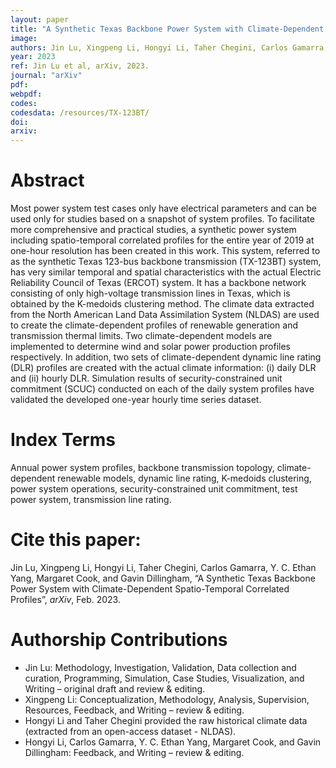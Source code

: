 ```yaml
---
layout: paper
title: "A Synthetic Texas Backbone Power System with Climate-Dependent Spatio-Temporal Correlated Profiles"
image: 
authors: Jin Lu, Xingpeng Li, Hongyi Li, Taher Chegini, Carlos Gamarra, Y. C. Ethan Yang, Margaret Cook, and Gavin Dillingham.
year: 2023
ref: Jin Lu et al, arXiv, 2023. 
journal: "arXiv"
pdf: 
webpdf: 
codes: 
codesdata: /resources/TX-123BT/
doi: 
arxiv: 
---
```


# Abstract
Most power system test cases only have electrical parameters and can be used only for studies based on a snapshot of system profiles. To facilitate more comprehensive and practical studies, a synthetic power system including spatio-temporal correlated profiles for the entire year of 2019 at one-hour resolution has been created in this work. This system, referred to as the synthetic Texas 123-bus backbone transmission (TX-123BT) system, has very similar temporal and spatial characteristics with the actual Electric Reliability Council of Texas (ERCOT) system. It has a backbone network consisting of only high-voltage transmission lines in Texas, which is obtained by the K-medoids clustering method. The climate data extracted from the North American Land Data Assimilation System (NLDAS) are used to create the climate-dependent profiles of renewable generation and transmission thermal limits. Two climate-dependent models are implemented to determine wind and solar power production profiles respectively. In addition, two sets of climate-dependent dynamic line rating (DLR) profiles are created with the actual climate information: (i) daily DLR and (ii) hourly DLR. Simulation results of security-constrained unit commitment (SCUC) conducted on each of the daily system profiles have validated the developed one-year hourly time series dataset.

# Index Terms
Annual power system profiles, backbone transmission topology, climate-dependent renewable models, dynamic line rating, K-medoids clustering, power system operations, security-constrained unit commitment, test power system, transmission line rating.

# Cite this paper:
Jin Lu, Xingpeng Li, Hongyi Li, Taher Chegini, Carlos Gamarra, Y. C. Ethan Yang, Margaret Cook, and Gavin Dillingham, “A Synthetic Texas Backbone Power System with Climate-Dependent Spatio-Temporal Correlated Profiles”, *arXiv*, Feb. 2023.

# Authorship Contributions
* Jin Lu: Methodology, Investigation, Validation, Data collection and curation, Programming, Simulation, Case Studies, Visualization, and Writing – original draft and review & editing. 
* Xingpeng Li: Conceptualization, Methodology, Analysis, Supervision, Resources, Feedback, and Writing – review & editing.
* Hongyi Li and Taher Chegini provided the raw historical climate data (extracted from an open-access dataset - NLDAS).
* Hongyi Li, Carlos Gamarra, Y. C. Ethan Yang, Margaret Cook, and Gavin Dillingham: Feedback, and Writing – review & editing. 




